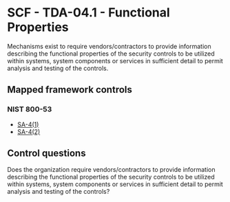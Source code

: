 # SCF - TDA-04.1 - Functional Properties
Mechanisms exist to require vendors/contractors to provide information describing the functional properties of the security controls to be utilized within systems, system components or services in sufficient detail to permit analysis and testing of the controls. 
## Mapped framework controls
### NIST 800-53
- [SA-4(1)](../nist80053/sa-4-1.md)
- [SA-4(2)](../nist80053/sa-4-2.md)
  
## Control questions
Does the organization require vendors/contractors to provide information describing the functional properties of the security controls to be utilized within systems, system components or services in sufficient detail to permit analysis and testing of the controls? 
  